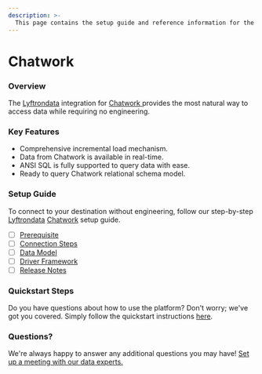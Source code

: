 ```yaml
---
description: >-
  This page contains the setup guide and reference information for the Chatwork source connector.
---
```


# Chatwork

### Overview

The [Lyftrondata](https://www.lyftrondata.com/) integration for [Chatwork](https://www.lyftrondata.com/integration/chatwork/)[ ](https://www.lyftrondata.com/integration/chatwork/)provides the most natural way to access data while requiring no engineering.

### Key Features

* Comprehensive incremental load mechanism.
* Data from Chatwork is available in real-time.&#x20;
* ANSI SQL is fully supported to query data with ease.
* Ready to query Chatwork relational schema model.

### Setup Guide

To connect to your destination without engineering, follow our step-by-step [Lyftrondata](https://www.lyftrondata.com/)  [Chatwork](https://www.lyftrondata.com/integration/chatwork/) setup guide.

* [ ] [Prerequisite](../../business-analytics/chatwork/prerequisite.md)
* [ ] [Connection Steps](../../business-analytics/chatwork/connection-steps.md)
* [ ] [Data Model](../../business-analytics/chatwork/data-model/)
* [ ] [Driver Framework](../../business-analytics/chatwork/driver-framework/)
* [ ] [Release Notes](../../business-analytics/chatwork/release-notes.md)

### Quickstart Steps

Do you have questions about how to use the platform? Don't worry; we've got you covered. Simply follow the quickstart instructions [here](../../../quickstart-steps.md).

### Questions? <a href="#questions" id="questions"></a>

We're always happy to answer any additional questions you may have! [Set up a meeting with our data experts.](https://www.lyftrondata.com/book-a-meeting/)

